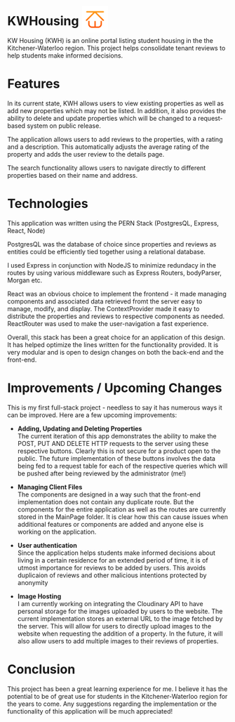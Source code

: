 

# KWHousing <img src="https://raw.githubusercontent.com/roomierplanet/KWHousing/main/client/public/LogoKWH.png?token=AKLDIBJM6H4D7SY5SDILYQDB3ZHVI" width="60" style="transform: translateY(1rem);">
KW Housing (KWH) is an online portal listing student housing in the the Kitchener-Waterloo region.
This project helps consolidate tenant reviews to help students make informed decisions. 

# Features
In its current state, KWH allows users to view existing properties as well as add new properties which
may not be listed. In addition, it also provides the ability to delete and update properties which will
be changed to a request-based system on public release.

The application allows users to add reviews to the properties, with a rating and a description. This automatically
adjusts the average rating of the property and adds the user review to the details page.

The search functionality allows users to navigate directly to different properties based on their name and address.

# Technologies
This application was written using the PERN Stack (PostgresQL, Express, React, Node)

PostgresQL was the database of choice since properties and reviews as entities could be efficiently tied
together using a relational database.

I used Express in conjunction with NodeJS to minimize redundacy in the routes by using various middleware such
as Express Routers, bodyParser, Morgan etc.

React was an obvious choice to implement the frontend - it made managing components and associated data retrieved
fromt the server easy to manage, modify, and display. The ContextProvider made it easy to distribute the properties
and reviews to respective components as needed. ReactRouter was used to make the user-navigation a fast experience.

Overall, this stack has been a great choice for an application of this design. It has helped optimize the lines
written for the functionality provided. It is very modular and is open to design changes on both the back-end
and the front-end.


# Improvements / Upcoming Changes
This is my first full-stack project - needless to say it has numerous ways it can be improved. Here are a few upcoming improvements:

*  **Adding, Updating and Deleting Properties**\
The current iteration of this app demonstrates the ability to make the POST, PUT AND DELETE HTTP requests to the server using these respective buttons. Clearly this is not secure for a product open to the public. The future implementation of these buttons involves the data being fed to a request table for each of the respective queries which will be pushed after being reviewed by the administrator (me!)

* **Managing Client Files**\
The components are designed in a way such that the front-end implementation does not contain any duplicate route. But the components for the entire application as well as the routes
are currently stored in the MainPage folder. It is clear how this can cause issues when additional features or components are added and anyone else is working on the application.

* **User authentication** \
Since the application helps students make informed decisions about living in a certain residence for an extended period of time, it is of utmost importance for reviews to be added by users. This avoids duplicaion of reviews and other malicious intentions protected by anonymity

* **Image Hosting** \
I am currently working on integrating the Cloudinary API to have personal storage for the images uploaded by users to the website. The current implementation stores an external URL to the image fetched by the server. This will allow for users to directly upload images to the website when requesting the addition of a property. In the future, it will also allow users to add multiple images to their reviews of properties.

# Conclusion
This project has been a great learning experience for me. I believe it has the potential to be of great use for students in the Kitchener-Waterloo region for the years to come. Any suggestions regarding the implementation or the functionality of this application will be much appreciated!